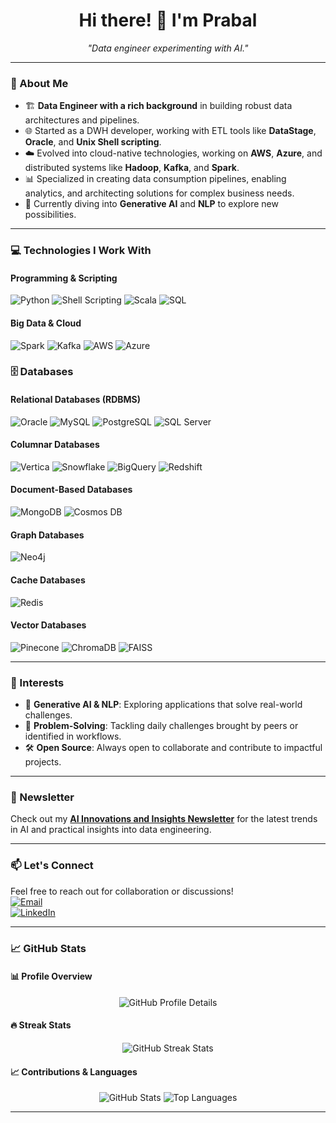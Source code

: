 <h1 align="center">Hi there! 👋 I'm Prabal</h1>

<p align="center">
    <i>"Data engineer experimenting with AI."</i>
</p>

---

### 👀 About Me  
- 🏗️ **Data Engineer with a rich background** in building robust data architectures and pipelines.  
- 🌐 Started as a DWH developer, working with ETL tools like **DataStage**, **Oracle**, and **Unix Shell scripting**.  
- ☁️ Evolved into cloud-native technologies, working on **AWS**, **Azure**, and distributed systems like **Hadoop**, **Kafka**, and **Spark**.  
- 📊 Specialized in creating data consumption pipelines, enabling analytics, and architecting solutions for complex business needs.  
- 🧠 Currently diving into **Generative AI** and **NLP** to explore new possibilities.

---

### 💻 Technologies I Work With

#### **Programming & Scripting**
<p>
<img src="https://img.shields.io/badge/Python-3776AB?style=for-the-badge&logo=python&logoColor=white" alt="Python">
<img src="https://img.shields.io/badge/Shell_Scripting-4EAA25?style=for-the-badge&logo=gnu-bash&logoColor=white" alt="Shell Scripting">
<img src="https://img.shields.io/badge/Scala-DC322F?style=for-the-badge&logo=scala&logoColor=white" alt="Scala">
<img src="https://img.shields.io/badge/SQL-316192?style=for-the-badge&logo=postgresql&logoColor=white" alt="SQL">
</p>

#### **Big Data & Cloud**
<p>
<img src="https://img.shields.io/badge/Apache_Spark-E25A1C?style=for-the-badge&logo=apachespark&logoColor=white" alt="Spark">
<img src="https://img.shields.io/badge/Apache_Kafka-231F20?style=for-the-badge&logo=apachekafka&logoColor=white" alt="Kafka">
<img src="https://img.shields.io/badge/AWS-FF9900?style=for-the-badge&logo=amazonaws&logoColor=white" alt="AWS">
<img src="https://img.shields.io/badge/Azure-0078D7?style=for-the-badge&logo=microsoftazure&logoColor=white" alt="Azure">
</p>

### 🗄️ Databases

#### **Relational Databases (RDBMS)**
<p>
<img src="https://img.shields.io/badge/Oracle-F80000?style=for-the-badge&logo=oracle&logoColor=white" alt="Oracle">
<img src="https://img.shields.io/badge/MySQL-4479A1?style=for-the-badge&logo=mysql&logoColor=white" alt="MySQL">
<img src="https://img.shields.io/badge/PostgreSQL-316192?style=for-the-badge&logo=postgresql&logoColor=white" alt="PostgreSQL">
<img src="https://img.shields.io/badge/SQL_Server-CC2927?style=for-the-badge&logo=microsoftsqlserver&logoColor=white" alt="SQL Server">
</p>

#### **Columnar Databases**
<p>
<img src="https://img.shields.io/badge/Vertica-4B8BBE?style=for-the-badge&logo=vertica&logoColor=white" alt="Vertica">
<img src="https://img.shields.io/badge/Snowflake-29B5E8?style=for-the-badge&logo=snowflake&logoColor=white" alt="Snowflake">
<img src="https://img.shields.io/badge/Google_BigQuery-4285F4?style=for-the-badge&logo=googlecloud&logoColor=white" alt="BigQuery">
<img src="https://img.shields.io/badge/Redshift-D93E30?style=for-the-badge&logo=amazonaws&logoColor=white" alt="Redshift">
</p>

#### **Document-Based Databases**
<p>
<img src="https://img.shields.io/badge/MongoDB-47A248?style=for-the-badge&logo=mongodb&logoColor=white" alt="MongoDB">
<img src="https://img.shields.io/badge/Cosmos_DB-0078D4?style=for-the-badge&logo=azure&logoColor=white" alt="Cosmos DB">
</p>

#### **Graph Databases**
<p>
<img src="https://img.shields.io/badge/Neo4j-008CC1?style=for-the-badge&logo=neo4j&logoColor=white" alt="Neo4j">
</p>

#### **Cache Databases**
<p>
<img src="https://img.shields.io/badge/Redis-DC382D?style=for-the-badge&logo=redis&logoColor=white" alt="Redis">
</p>

#### **Vector Databases**
<p>
<img src="https://img.shields.io/badge/Pinecone-006FFF?style=for-the-badge&logo=pinecone&logoColor=white" alt="Pinecone">
<img src="https://img.shields.io/badge/ChromaDB-FF4081?style=for-the-badge&logo=data:image/svg+xml;base64,PHN2ZyB3aWR0aD0iMjQiIGhlaWdodD0iMjQiIHZpZXdCb3g9IjAgMCAyNCAyNCIgZmlsbD0ibm9uZSIgeG1sbnM9Imh0dHA6Ly93d3cudzMu b3JnLzIwMDAvc3ZnIj48Y2lyY2xlIGN4PSIxMiIgY3k9IjEyIiByPSI5IiBmaWxsPSIjRkY0MDgxIi8+PC9zdmc+" alt="ChromaDB">
<img src="https://img.shields.io/badge/FAISS-00C853?style=for-the-badge&logo=google&logoColor=white" alt="FAISS">
</p>



---

### 🌟 Interests
- 🧠 **Generative AI & NLP**: Exploring applications that solve real-world challenges.  
- 🔧 **Problem-Solving**: Tackling daily challenges brought by peers or identified in workflows.  
- 🛠️ **Open Source**: Always open to collaborate and contribute to impactful projects.  

---

### 📢 Newsletter
Check out my **[AI Innovations and Insights Newsletter](https://www.linkedin.com/newsletters/ai-innovations-and-insights-7205501138559770624/)** for the latest trends in AI and practical insights into data engineering.

---

### 📫 Let's Connect  
Feel free to reach out for collaboration or discussions!  
[![Email](https://img.shields.io/badge/email-lightblue?style=for-the-badge&logo=mail)](mailto:furs.comers.00@icloud.com)  
[![LinkedIn](https://img.shields.io/badge/linkedin-blue?style=for-the-badge&logo=linkedin)](https://linkedin.com/in/prblsing)

---

### 📈 GitHub Stats

#### **📊 Profile Overview**
<p align="center">
  <img src="http://github-profile-summary-cards.vercel.app/api/cards/profile-details?username=prblsing&theme=github_dark" alt="GitHub Profile Details" />
</p>

#### **🔥 Streak Stats**
<p align="center">
  <img src="https://github-readme-streak-stats.herokuapp.com/?user=prblsing&theme=github-dark-blue&hide_border=true" alt="GitHub Streak Stats" />
</p>

#### **📈 Contributions & Languages**
<p align="center">
  <img src="https://github-readme-stats.vercel.app/api?username=prblsing&show_icons=true&theme=github_dark&hide_border=true" alt="GitHub Stats" />
  <img src="https://github-readme-stats.vercel.app/api/top-langs/?username=prblsing&layout=compact&theme=github_dark&hide_border=true" alt="Top Languages" />
</p>

---


